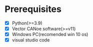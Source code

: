 # Prerequisites

- [X] Python(>=3.9)
- [X] Vector CANoe software(>=v11)
- [X] Windows PC(recomended win 10 os)
- [X] visual studio code
